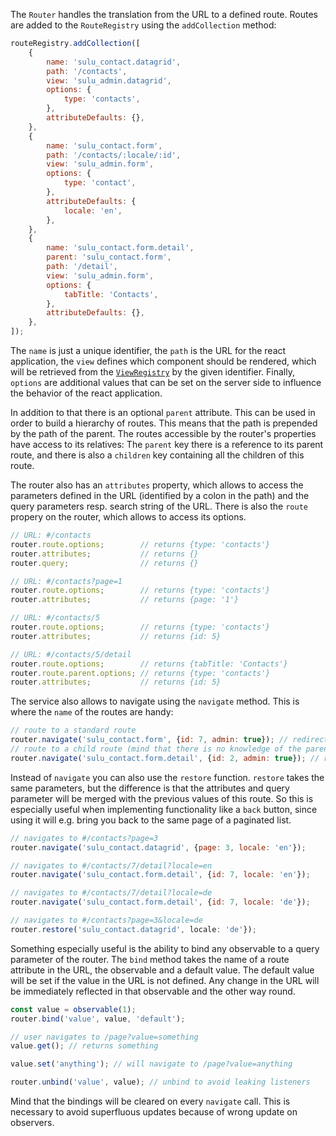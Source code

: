 The `Router` handles the translation from the URL to a defined route. Routes are added to the `RouteRegistry` using the
`addCollection` method:

```javascript static
routeRegistry.addCollection([
    {
        name: 'sulu_contact.datagrid',
        path: '/contacts',
        view: 'sulu_admin.datagrid',
        options: {
            type: 'contacts',
        },
        attributeDefaults: {},
    },
    {
        name: 'sulu_contact.form',
        path: '/contacts/:locale/:id',
        view: 'sulu_admin.form',
        options: {
            type: 'contact',
        },
        attributeDefaults: {
            locale: 'en',
        },
    },
    {
        name: 'sulu_contact.form.detail',
        parent: 'sulu_contact.form',
        path: '/detail',
        view: 'sulu_admin.form',
        options: {
            tabTitle: 'Contacts',
        },
        attributeDefaults: {},
    },
]);
```

The `name` is just a unique identifier, the `path` is the URL for the react application, the `view` defines which
component should be rendered, which will be retrieved from the [`ViewRegistry`](#viewrenderer) by the given identifier.
Finally, `options` are additional values that can be set on the server side to influence the behavior of the react
application.

In addition to that there is an optional `parent` attribute. This can be used in order to build a hierarchy of routes.
This means that the path is prepended by the path of the parent. The routes accessible by the router's properties have
access to its relatives: The `parent` key there is a reference to its parent route, and there is also a `children` key
containing all the children of this route.

The router also has an `attributes` property, which allows to access the parameters defined in the URL (identified by a
colon in the path) and the query parameters resp. search string of the URL. There is also the `route` propery on the
router, which allows to access its options.

```javascript static
// URL: #/contacts
router.route.options;        // returns {type: 'contacts'}
router.attributes;           // returns {}
router.query;                // returns {}

// URL: #/contacts?page=1
router.route.options;        // returns {type: 'contacts'}
router.attributes;           // returns {page: '1'}

// URL: #/contacts/5
router.route.options;        // returns {type: 'contacts'}
router.attributes;           // returns {id: 5}

// URL: #/contacts/5/detail
router.route.options;        // returns {tabTitle: 'Contacts'}
router.route.parent.options; // returns {type: 'contacts'}
router.attributes;           // returns {id: 5}
```

The service also allows to navigate using the `navigate` method. This is where the `name` of the routes are handy:

```javascript static
// route to a standard route
router.navigate('sulu_contact.form', {id: 7, admin: true}); // redirects to #/contacts/7?admin=true
// route to a child route (mind that there is no knowledge of the parent necessary)
router.navigate('sulu_contact.form.detail', {id: 2, admin: true}); // redirects to #/contacts/2/detail?admin=true
```

Instead of `navigate` you can also use the `restore` function. `restore` takes the same parameters, but the difference
is that the attributes and query parameter will be merged with the previous values of this route. So this is especially
useful when implementing functionality like a `back` button, since using it will e.g. bring you back to the same page
of a paginated list.

```javascript static
// navigates to #/contacts?page=3
router.navigate('sulu_contact.datagrid', {page: 3, locale: 'en'});

// navigates to #/contacts/7/detail?locale=en
router.navigate('sulu_contact.form.detail', {id: 7, locale: 'en'});

// navigates to #/contacts/7/detail?locale=de
router.navigate('sulu_contact.form.detail', {id: 7, locale: 'de'});

// navigates to #/contacts?page=3&locale=de
router.restore('sulu_contact.datagrid', locale: 'de'});
```

Something especially useful is the ability to bind any observable to a query parameter of the router. The `bind` method
takes the name of a route attribute in the URL, the observable and a default value. The default value will be set if
the value in the URL is not defined. Any change in the URL will be immediately reflected in that observable and the
other way round.

```javascript static
const value = observable(1);
router.bind('value', value, 'default');

// user navigates to /page?value=something
value.get(); // returns something

value.set('anything'); // will navigate to /page?value=anything

router.unbind('value', value); // unbind to avoid leaking listeners
```

Mind that the bindings will be cleared on every `navigate` call. This is necessary to avoid superfluous updates because
of wrong update on observers.
